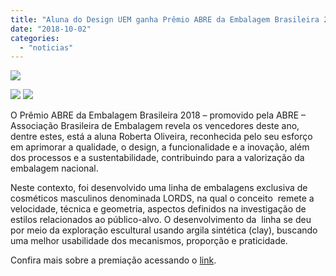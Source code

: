 ```yaml
---
title: "Aluna do Design UEM ganha Prêmio ABRE da Embalagem Brasileira 2018"
date: "2018-10-02"
categories: 
  - "noticias"
---
```


[![](/img/antigo/2018/10/Sem-Título-4.jpg)](/img/antigo/2018/10/Sem-Título-4.jpg)

![](/img/antigo/2018/10/44252950024_c27fdc9ae0_o-632x421.jpg) ![](/img/antigo/2018/10/44923777742_5a2dd55d9e_o-632x421.jpg)

O Prêmio ABRE da Embalagem Brasileira 2018 – promovido pela ABRE – Associação Brasileira de Embalagem revela os vencedores deste ano, dentre estes, está a aluna Roberta Oliveira, reconhecida pelo seu esforço em aprimorar a qualidade, o design, a funcionalidade e a inovação, além dos processos e a sustentabilidade, contribuindo para a valorização da embalagem nacional.

Neste contexto, foi desenvolvido uma linha de embalagens exclusiva de cosméticos masculinos denominada LORDS, na qual o conceito  remete a velocidade, técnica e geometria, aspectos definidos na investigação de estilos relacionados ao público-alvo. O desenvolvimento da  linha se deu por meio da exploração escultural usando argila sintética (clay), buscando uma melhor usabilidade dos mecanismos, proporção e praticidade.

Confira mais sobre a premiação acessando o [link](http://www.premioabre.org.br/vencedores_ouro.php).
